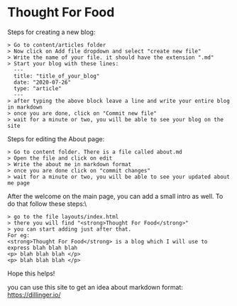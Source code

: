 # Thought For Food

Steps for creating a new blog:
```
> Go to content/articles folder
> Now click on Add file dropdown and select "create new file"
> Write the name of your file. it should have the extension ".md"
> Start your blog with these lines:
  ---
  title: "title_of_your_blog"
  date: "2020-07-26"
  type: "article"
  ---
> after typing the above block leave a line and write your entire blog in markdown
> once you are done, click on "Commit new file"
> wait for a minute or two, you will be able to see your blog on the site
```

Steps for editing the About page:
```
> Go to content folder. There is a file called about.md
> Open the file and click on edit
> Write the about me in markdown format
> once you are done click on "commit changes"
> wait for a minute or two, you will be able to see your updated about me page
```

After the welcome on the main page, you can add a small intro as well.
To do that follow these steps:\
```
> go to the file layouts/index.html
> there you will find "<strong>Thought For Food</strong>"
> you can start adding just after that.
For eg:
<strong>Thought For Food</strong> is a blog which I will use to express blah blah blah
<p> blah blah blah </p>
<p> blah blah blah </p>
```
Hope this helps!

you can use this site to get an idea about markdown format: https://dillinger.io/
